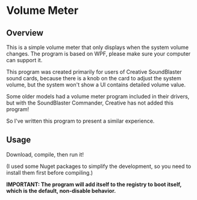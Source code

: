 # Volume Meter

## Overview

This is a simple volume meter that only displays when the system volume changes. The program is based on WPF, please make sure your computer can support it.

This program was created primarily for users of Creative SoundBlaster sound cards, because there is a knob on the card to adjust the system volume, but the system won't show a UI contains detailed volume value.

Some older models had a volume meter program included in their drivers, but with the SoundBlaster Commander, Creative has not added this program!

So I've written this program to present a similar experience.

## Usage

Download, compile, then run it!

(I used some Nuget packages to simplify the development, so you need to install them first before compiling.)

**IMPORTANT: The program will add itself to the registry to boot itself, which is the default, non-disable behavior.**
